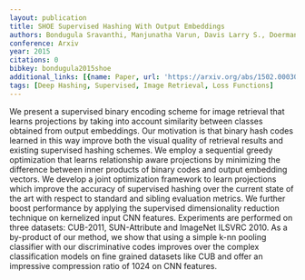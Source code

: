 ```yaml
---
layout: publication
title: SHOE Supervised Hashing With Output Embeddings
authors: Bondugula Sravanthi, Manjunatha Varun, Davis Larry S., Doermann David
conference: Arxiv
year: 2015
citations: 0
bibkey: bondugula2015shoe
additional_links: [{name: Paper, url: 'https://arxiv.org/abs/1502.00030'}]
tags: [Deep Hashing, Supervised, Image Retrieval, Loss Functions]
---
```

We present a supervised binary encoding scheme for image retrieval that
learns projections by taking into account similarity between classes obtained
from output embeddings. Our motivation is that binary hash codes learned in
this way improve both the visual quality of retrieval results and existing
supervised hashing schemes. We employ a sequential greedy optimization that
learns relationship aware projections by minimizing the difference between
inner products of binary codes and output embedding vectors. We develop a joint
optimization framework to learn projections which improve the accuracy of
supervised hashing over the current state of the art with respect to standard
and sibling evaluation metrics. We further boost performance by applying the
supervised dimensionality reduction technique on kernelized input CNN features.
Experiments are performed on three datasets: CUB-2011, SUN-Attribute and
ImageNet ILSVRC 2010. As a by-product of our method, we show that using a
simple k-nn pooling classifier with our discriminative codes improves over the
complex classification models on fine grained datasets like CUB and offer an
impressive compression ratio of 1024 on CNN features.